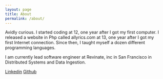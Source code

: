 ```yaml
---
layout: page
title: About
permalink: /about/
---
```


Avidly curious. I started coding at 12, one year after I got my first computer. I released a website in Php called allyrics.com at 13, one year after I got my first Internet connection. Since then, I taught myself a dozen different programming languages.

I am currently lead software engineer at Revinate, inc in San Francisco in Distributed Systems and Data Ingestion.

[Linkedin](https://www.linkedin.com/in/framis)
[Github](https://github.com/framis)
